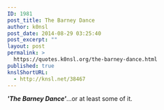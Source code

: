 ```yaml
---
ID: 1981
post_title: The Barney Dance
author: k0nsl
post_date: 2014-08-29 03:25:40
post_excerpt: ""
layout: post
permalink: >
  https://quotes.k0nsl.org/the-barney-dance.html
published: true
knslShortURL:
  - http://knsl.net/38467
---
```

<strong><em>'The Barney Dance'</em></strong>...or at least some of it.